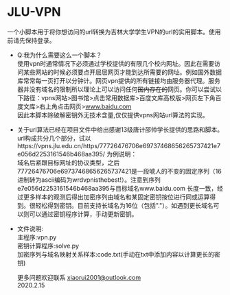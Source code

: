 # JLU-VPN
一个小脚本用于将你想访问的url转换为吉林大学学生VPN的url的实用脚本。使用前请先保持登录。  
- Q:我为什么需要这么一个脚本？  
  使用vpn时通常情况下必须通过学校提供的有限几个校内网址。因此在需要访问某些网站的时候必须要点开层层网页才能到达所需要的网址。例如国外数据库常常每一页打开以分钟计。网页vpn提供的所有链接均由服务器代理。服务器并没有域名的限制所以理论上可以访问任何~~国内存在的~~网页。你可以尝试以下路径：vpns网站>图书馆>点击常用数据库>百度文库高校版>网页左下角百度文库>右上角点击网页>www.baidu.com   
  因此本脚本除破解密钥外无技术含量,仅仅提供vpns网站url算法的实现。  
- 关于url算法已经在项目文件中给出感谢13级唐计邵帅学长提供的思路和脚本。  
  url构成共分几个部分，试以https://vpns.jlu.edu.cn/https/77726476706e69737468656265737421e7e056d2253161546b468aa395/ 为例说明：  
  域名后紧跟目标网址的协议类型，之后77726476706e69737468656265737421是一段唬人的不变的固定序列（16进制转为ascii编码为wrdvpnisthebest!）。注意到序列e7e056d2253161546b468aa395与目标域名www.baidu.com 长度一致，经过更多样本的观测后得出加密序列由域名和某固定密钥按位进行同或运算得到。很轻松得到密钥。目前支持长域名为16位（包括"."）。如遇到更长域名可以则可以通过密钥程序计算，手动更新密钥。  
- 文件说明:  
  主程序:vpn.py  
  密钥计算程序:solve.py  
  加密序列与域名映射关系样本:code.txt(手动在txt中添加内容以计算更长的密钥)  
  
  
  更多问题欢迎联系 xiaorui2001@outlook.com  
  2020.2.15  

